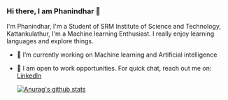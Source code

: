 ### Hi there, I am Phanindhar 👋



I'm Phanindhar, I'm a Student of SRM Institute of Science and Technology, Kattankulathur, I'm a Machine learning Enthusiast. I really enjoy learning languages and explore things.
     

- 🔭 I’m currently working on Machine learning and Artificial intelligence    
- 💬  I am open to work opportunities. For quick chat, reach out me on:
            [LinkedIn](https://www.linkedin.com/in/phani6/)
            
  [![Anurag's github stats](https://github-readme-stats.vercel.app/api?username=phani06)](https://github.com/anuraghazra/github-readme-stats)
      


